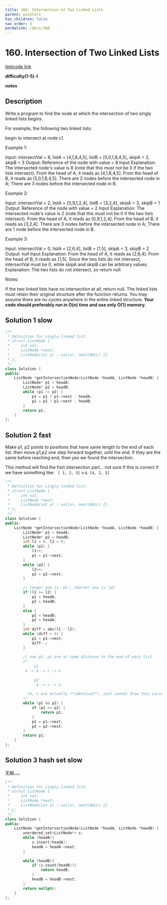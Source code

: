 ```yaml
---
title: 160. Intersection of Two Linked Lists
parent: pointers
has_children: false
nav_order: 4
permalink: /docs/160
---
```

# 160. Intersection of Two Linked Lists
[leetcode link](https://leetcode.com/problems/intersection-of-two-linked-lists/)

**difficulty(1-5)** 
4

**notes**   

## Description
Write a program to find the node at which the intersection of two singly linked lists begins.

For example, the following two linked lists:


begin to intersect at node c1.

 

Example 1:


Input: intersectVal = 8, listA = [4,1,8,4,5], listB = [5,0,1,8,4,5], skipA = 2, skipB = 3
Output: Reference of the node with value = 8
Input Explanation: The intersected node's value is 8 (note that this must not be 0 if the two lists intersect). From the head of A, it reads as [4,1,8,4,5]. From the head of B, it reads as [5,0,1,8,4,5]. There are 2 nodes before the intersected node in A; There are 3 nodes before the intersected node in B.
 

Example 2:


Input: intersectVal = 2, listA = [0,9,1,2,4], listB = [3,2,4], skipA = 3, skipB = 1
Output: Reference of the node with value = 2
Input Explanation: The intersected node's value is 2 (note that this must not be 0 if the two lists intersect). From the head of A, it reads as [0,9,1,2,4]. From the head of B, it reads as [3,2,4]. There are 3 nodes before the intersected node in A; There are 1 node before the intersected node in B.
 

Example 3:


Input: intersectVal = 0, listA = [2,6,4], listB = [1,5], skipA = 3, skipB = 2
Output: null
Input Explanation: From the head of A, it reads as [2,6,4]. From the head of B, it reads as [1,5]. Since the two lists do not intersect, intersectVal must be 0, while skipA and skipB can be arbitrary values.
Explanation: The two lists do not intersect, so return null.
 

Notes:

If the two linked lists have no intersection at all, return null.
The linked lists must retain their original structure after the function returns.
You may assume there are no cycles anywhere in the entire linked structure.
**Your code should preferably run in O(n) time and use only O(1) memory.**

## Solution 1 slow
```c++
/**
 * Definition for singly-linked list.
 * struct ListNode {
 *     int val;
 *     ListNode *next;
 *     ListNode(int x) : val(x), next(NULL) {}
 * };
 */
class Solution {
public:
    ListNode *getIntersectionNode(ListNode *headA, ListNode *headB) {
        ListNode* p1 = headA;
        ListNode* p2 = headB;
        while (p1 != p2) {
            p1 = p1 ? p1->next : headA;
            p2 = p2 ? p2->next : headB;
        }
        return p1;
    }
};
```

## Solution 2 fast

Make p1, p2 points to positions that have same length to the end of each list.
then move p1,p2 one step forward together, until the end. If they are the same
before reaching end, then yes we found the intersection.

This method will find the fisrt intersection part... not sure if this is correct 
if we have something like:
` [ 1, 2, 3]`  v.s. `[4, 2, 5]`

```c++
/**
 * Definition for singly-linked list.
 * struct ListNode {
 *     int val;
 *     ListNode *next;
 *     ListNode(int x) : val(x), next(NULL) {}
 * };
 */
class Solution {
public:
    ListNode *getIntersectionNode(ListNode *headA, ListNode *headB) {
        ListNode* p1 = headA;
        ListNode* p2 = headB;
        int l1 = 0, l2 = 0;
        while (p1) {
            l1++;
            p1 = p1->next;
        }
        while (p2) {
            l2++;
            p2 = p2->next;
        }

        // longer one is 'p1', shorter one is 'p2'
        if (l1 >= l2) {
            p1 = headA;
            p2 = headB;
        }
        else {
            p1 = headB;
            p2 = headA;
        }
        int diff = abs(l1 - l2);
        while (diff > 0) {
            p1 = p1->next;
            diff--;
        }
        
        // now p1, p2 are at same distance to the end of each list
        /*
             p1
         a -> b -> c -> x
             
             p2
              b -> c -> x
              
          (b, c are actually **identical**, just cannot draw this correct here)
        */
        while (p1 && p2) {
            if (p1 == p2) {
                return p1;
            }
            p1 = p1->next;
            p2 = p2->next;
        }
        return p1;
    }
};
```
## Solution 3 hash set slow
无脑。。。
```c++
/**
 * Definition for singly-linked list.
 * struct ListNode {
 *     int val;
 *     ListNode *next;
 *     ListNode(int x) : val(x), next(NULL) {}
 * };
 */
class Solution {
public:
    ListNode *getIntersectionNode(ListNode *headA, ListNode *headB) {
        unordered_set<ListNode*> s;
        while (headA){
            s.insert(headA);
            headA = headA->next;
        }
        
        while (headB){
            if (s.count(headB)){
                return headB;
            }
            headB = headB->next;
        }
        return nullptr;
    }
};
```
